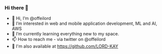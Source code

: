 ### Hi there 👋

- 👋 Hi, I’m @offeilord
- 👀 I’m interested in web and mobile application development, ML and AI, AWS 
- 🌱 I’m currently learning everything new to my space.
- 📫 How to reach me - via twitter on @offeilord
- 📧 I'm also available at https://github.com/LORD-KAY

